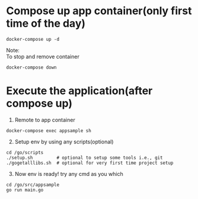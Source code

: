 
# Compose up app container(only first time of the day)
```
docker-compose up -d
```
Note:  
To stop and remove container
```
docker-compose down
```

# Execute the application(after compose up)
1. Remote to app container
```
docker-compose exec appsample sh
```

2. Setup env by using any scripts(optional)
```
cd /go/scripts
./setup.sh         # optional to setup some tools i.e., git
./gogetalllibs.sh  # optional for very first time project setup
```

3. Now env is ready! try any cmd as you which
```
cd /go/src/appsample
go run main.go
```
